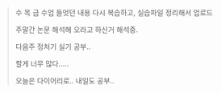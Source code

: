 > 수 목 금 수업 들엇던 내용 다시 복습하고, 실습파일 정리해서 업로드
> 
> 주말간 논문 해석해 오라고 하신거 해석중.
> 
> 다음주 정처기 실기 공부..
>
> 할게 너무 많다.....
>
> 오늘은 다이어리로.. 내일도 공부..
